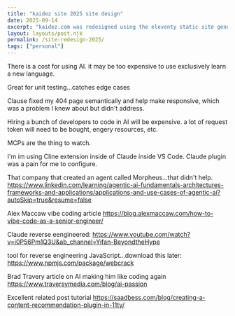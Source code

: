 ```yaml
---
title: "kaidez site 2025 site design"
date: 2025-09-14
excerpt: "kaidez.com was redesigned using the eleventy static site generator. It was built with Claude AI integrated inside Visual Studio Code."
layout: layouts/post.njk
permalink: /site-redesign-2025/
tags: ["personal"]
---
```


There is a cost for using AI. it may be too expensive to use exclusively learn a new language.

Great for unit testing...catches edge cases

Clause fixed my 404 page semantically and help make responsive, which was a problem I knew about but didn't address.

Hiring a bunch of developers to code in AI will be expensive. a lot of request token will need to be bought, engery resources, etc.

MCPs are the thing to watch.

I'm im using Cline extension inside of Claude inside VS Code.  Claude plugin was a pain for me to configure.

That company that created an agent called Morpheus...that didn't help. 
https://www.linkedin.com/learning/agentic-ai-fundamentals-architectures-frameworks-and-applications/applications-and-use-cases-of-agentic-ai?autoSkip=true&resume=false

Alex Maccaw vibe coding article
https://blog.alexmaccaw.com/how-to-vibe-code-as-a-senior-engineer/


Claude reverse eengineered:
https://www.youtube.com/watch?v=i0P56Pm1Q3U&ab_channel=Yifan-BeyondtheHype

tool for reverse engineering JavaScript...download this later:
https://www.npmjs.com/package/webcrack

Brad Travery article on AI making him like coding again
https://www.traversymedia.com/blog/ai-passion

Excellent related post tutorial
https://saadbess.com/blog/creating-a-content-recommendation-plugin-in-11ty/